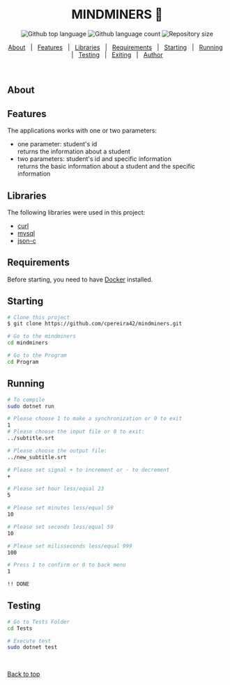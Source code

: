   &#xa0;

  <!-- <a href="https://desafio_cezar.netlify.app">Demo</a> -->
</div>

<h1 align="center">MINDMINERS 🧪</h1>

<p align="center">
  <img alt="Github top language" src="https://img.shields.io/github/languages/top/cpereira42/API42Labs?color=3de069">

  <img alt="Github language count" src="https://img.shields.io/github/languages/count/cpereira42/API42Labs?color=3de069">

  <img alt="Repository size" src="https://img.shields.io/github/repo-size/cpereira42/API42Labs?color=3de069">

</p>

<p align="center">
  <a href="#about">About</a> &#xa0; | &#xa0;
  <a href="#features">Features</a> &#xa0; | &#xa0;
  <a href="#libraries">Libraries</a> &#xa0; | &#xa0;
  <a href="#requirements">Requirements</a> &#xa0; | &#xa0;
  <a href="#starting">Starting</a> &#xa0; | &#xa0;
  <a href="#running">Running</a> &#xa0; | &#xa0;
  <a href="#testing">Testing</a> &#xa0; | &#xa0;
  <a href="#exiting">Exiting</a> &#xa0; | &#xa0;
  <a href="https://github.com/cpereira42" target="_blank">Author</a>
</p>

<br>

## About ##

## Features ##

The applications works with one or two parameters:
- one parameter: student's id<br>
returns the information about a student
- two parameters: student's id and specific information<br>
returns the basic information about a student and the specific information

## Libraries ##

The following libraries were used in this project:
- [curl](https://curl.se/)
- [mysql](https://dev.mysql.com/)
- [json-c](https://github.com/json-c/json-c)

## Requirements ##

Before starting, you need to have [Docker](https://docs.docker.com/get-docker/) installed.

## Starting ##

```bash
# Clone this project
$ git clone https://github.com/cpereira42/mindminers.git

# Go to the mindminers 
cd mindminers

# Go to the Program 
cd Program

```

## Running ##
```bash
# To compile
sudo dotnet run

# Please choose 1 to make a synchronization or 0 to exit
1
# Please choose the input file or 0 to exit:
../subtitle.srt

# Please choose the output file:
../new_subtitle.srt

# Please set signal + to increment or - to decrement
+

# Please set hour less/equal 23
5

# Please set minutes less/equal 59
10

# Please set seconds less/equal 59
10

# Please set milisseconds less/equal 999
100

# Press 1 to confirm or 0 to back menu
1

!! DONE

```

## Testing ##
```bash
# Go to Tests Folder
cd Tests

# Execute test
sudo dotnet test

```
&#xa0;

<a href="#top">Back to top</a>
